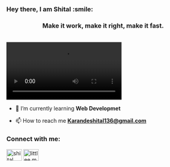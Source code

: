 <h3 align="left">Hey there, I am Shital :smile:</h3>

<h3 align="center">Make it work, make it right, make it fast.</h3>
<br>
<video border-radius="20%" align="left"  >
  <source src="Untitled design.mp4" type="video/mp4">
</video>

- 🌱 I’m currently learning **Web Developmet**

- 📫 How to reach me **Karandeshital136@gmail.com**

<h3 align="left">Connect with me:</h3>
<p align="left">
<a href="https://fb.com/shital karande" target="blank"><img align="center" src="https://raw.githubusercontent.com/rahuldkjain/github-profile-readme-generator/master/src/images/icons/Social/facebook.svg" alt="shital karande" height="30" width="40" /></a>
<a href="https://instagram.com/littlee.messs" target="blank"><img align="center" src="https://raw.githubusercontent.com/rahuldkjain/github-profile-readme-generator/master/src/images/icons/Social/instagram.svg" alt="littlee.messs" height="30" width="40" /></a>
</p>
